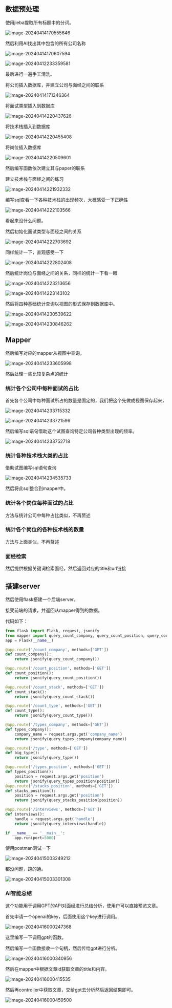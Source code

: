 ## 数据预处理

使用jieba提取所有标题中的分词。

![image-20240414170555646](报告简记.assets/image-20240414170555646.png)

然后利用AI找出其中包含的所有公司名称

![image-20240414170607594](报告简记.assets/image-20240414170607594.png)

![image-20240412233359581](报告简记.assets/image-20240412233359581.png)

最后进行一遍手工清洗。

将公司插入数据库，并建立公司与面经之间的联系

![image-20240414171346364](报告简记.assets/image-20240414171346364.png)



将面试类型插入到数据库

![image-20240414220437626](报告简记.assets/image-20240414220437626.png)

将技术栈插入到数据库

![image-20240414220455408](报告简记.assets/image-20240414220455408.png)

将岗位插入数据库

![image-20240414220509601](报告简记.assets/image-20240414220509601.png)

然后编写函数依次建立其与paper的联系

建立技术栈与面经之间的练习

![image-20240414221932332](报告简记.assets/image-20240414221932332.png)

编写sql查看一下各种技术栈的出现频次，大概感受一下正确性

![image-20240414222103566](报告简记.assets/image-20240414222103566-17131044638831.png)

看起来没什么问题。

然后初始化面试类型与面经之间的关系

![image-20240414222703692](报告简记.assets/image-20240414222703692.png)

同样统计一下，直观感受一下

![image-20240414222802408](报告简记.assets/image-20240414222802408.png)



然后统计岗位与面经之间的关系，同样的统计一下看一眼

![image-20240414223213656](报告简记.assets/image-20240414223213656.png)

![image-20240414223143102](报告简记.assets/image-20240414223143102.png)

然后将四种基础统计查询以视图的形式保存到数据库中。

![image-20240414230539622](报告简记.assets/image-20240414230539622.png)

![image-20240414230846262](报告简记.assets/image-20240414230846262.png)



## Mapper

然后编写对应的mapper从视图中查询。

![image-20240414233605998](报告简记.assets/image-20240414233605998.png)

然后处理一些比较复杂点的统计

### 统计各个公司中每种面试的占比

首先各个公司中每种面试所占的数量是固定的，我们把这个先做成视图保存起来，

![image-20240414233715332](报告简记.assets/image-20240414233715332.png)

![image-20240414233721596](报告简记.assets/image-20240414233721596.png)

然后编写sql语句借助这个试图查询特定公司各种类型出现的频率。

![image-20240414233752718](报告简记.assets/image-20240414233752718.png)

### 统计各种技术栈大类的占比

借助试图编写sql语句查询

![image-20240414234535733](报告简记.assets/image-20240414234535733.png)

然后将此sql整合到mapper中。

###  统计各个岗位每种面试的占比

方法与统计公司中每种占比类似，不再赘述



###  统计各个岗位的各种技术栈的数量

方法与上面类似，不再赘述



###  面经检索

然后提供根据关键词检索面经，然后返回对应的title和url链接

## 搭建server

然后使用flask搭建一个后端server。

接受前端的请求，并返回从mapper得到的数据。

代码如下：

```python
from flask import Flask, request, jsonify
from mapper import query_count_company, query_count_position, query_count_stack, query_count_type, query_types_company, query_type, query_types_position, query_stacks_position, query_interviews
app = Flask(__name__)

@app.route('/count_company', methods=['GET'])
def count_company():
    return jsonify(query_count_company())

@app.route('/count_position', methods=['GET'])
def count_position():
    return jsonify(query_count_position())

@app.route('/count_stack', methods=['GET'])
def count_stack():
    return jsonify(query_count_stack())

@app.route('/count_type', methods=['GET'])
def count_type():
    return jsonify(query_count_type())

@app.route('/types_company', methods=['GET'])
def types_company():
    company_name = request.args.get('company_name')
    return jsonify(query_types_company(company_name))

@app.route('/type', methods=['GET'])
def big_type():
    return jsonify(query_type())

@app.route('/types_position', methods=['GET'])
def types_position():
    position = request.args.get('position')
    return jsonify(query_types_position(position))
@app.route('/stacks_position', methods=['GET'])
def stacks_position():
    position = request.args.get('position')
    return jsonify(query_stacks_position(position))

@app.route('/interviews', methods=['GET'])
def interviews():
    handle = request.args.get('handle')
    return jsonify(query_interviews(handle))

if __name__ == '__main__':
    app.run(port=5000)
```

使用postman测试一下

![image-20240415003249212](报告简记.assets/image-20240415003249212.png)

都没问题，跑的通。

![image-20240415003301308](报告简记.assets/image-20240415003301308.png)

### AI智能总结

这个功能用于调用GPT的API对面经进行总结分析，使用户可以直接预览文章。

首先申请一个openai的key，后面使用这个key进行调用。

![image-20240416000247368](报告简记.assets/image-20240416000247368.png)

这里编写一下调用gpt的函数。

然后编写一个函数接收一个句柄，然后传给gpt进行分析。

![image-20240416000340956](报告简记.assets/image-20240416000340956.png)

然后在mapper中根据文章id获取文章的title和内容。

![image-20240416000415535](报告简记.assets/image-20240416000415535.png)

然后再controller中获取文章，交给gpt去分析然后返回结果即可。

![image-20240416000459500](报告简记.assets/image-20240416000459500.png)

